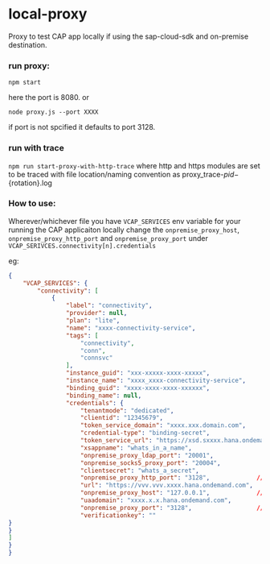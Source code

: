 # local-proxy
Proxy to test CAP app locally if using the sap-cloud-sdk and on-premise destination.


### run proxy:
`npm start`

here the port is 8080.
or

`node proxy.js --port XXXX`

if port is not spcified it defaults to port 3128.

### run with trace

`npm run start-proxy-with-http-trace`
where http and https modules are set to be traced with file location/naming convention as proxy_trace-${pid}-${rotation}.log


### How to use:

Wherever/whichever file you have `VCAP_SERVICES` env variable for your running the CAP applicaiton locally change the `onpremise_proxy_host`, `onpremise_proxy_http_port` and `onpremise_proxy_port` under `VCAP_SERIVCES.connectivity[n].credentials`

eg:

``` json
{
	"VCAP_SERVICES": {
		"connectivity": [
			{
				"label": "connectivity",
				"provider": null,
				"plan": "lite",
				"name": "xxxx-connectivity-service",
				"tags": [
					"connectivity",
					"conn",
					"connsvc"
				],
				"instance_guid": "xxx-xxxxx-xxxx-xxxxx",
				"instance_name": "xxxx_xxxx-connectivity-service",
				"binding_guid": "xxxx-xxxx-xxxx-xxxxxx",
				"binding_name": null,
				"credentials": {
					"tenantmode": "dedicated",
					"clientid": "12345679",
					"token_service_domain": "xxxx.xxx.domain.com",
					"credential-type": "binding-secret",
					"token_service_url": "https://xsd.sxxxx.hana.ondemand.com",
					"xsappname": "whats_in_a_name",
					"onpremise_proxy_ldap_port": "20001",
					"onpremise_socks5_proxy_port": "20004",
					"clientsecret": "whats_a_secret",
					"onpremise_proxy_http_port": "3128",             // change this
					"url": "https://vvv.vvv.xxxx.hana.ondemand.com",
					"onpremise_proxy_host": "127.0.0.1",             // change this
					"uaadomain": "xxxx.x.x.hana.ondemand.com",
					"onpremise_proxy_port": "3128",                  // change this.
					"verificationkey": ""
}
}
]
}
}
```


